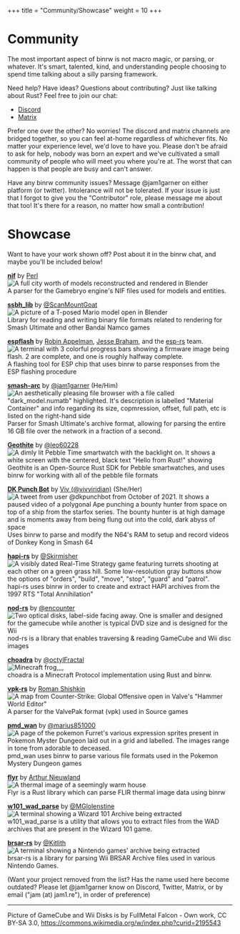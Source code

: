 +++
title = "Community/Showcase"
weight = 10
+++

# Community

The most important aspect of binrw is not macro magic, or parsing, or whatever. It's smart, talented, kind, and understanding people choosing to spend time talking about a silly parsing framework.

Need help? Have ideas? Questions about contributing? Just like talking about Rust? Feel free to join our chat:

* [Discord](https://discord.gg/ABy4Qh549j)
* [Matrix](https://matrix.to/#/#binrw:matrix.org)

Prefer one over the other? No worries! The discord and matrix channels are bridged together, so you can feel at-home regardless of whichever fits. No matter your experience level, we'd love to have you. Please don't be afraid to ask for help, nobody was born an expert and we've cultivated a small community of people who will meet you where you're at. The worst that can happen is that people are busy and can't answer.

Have any binrw community issues? Message @jam1garner on either platform (or twitter). Intolerance will not be tolerated. If your issue is just that I forgot to give you the "Contributor" role, please message me about that too! It's there for a reason, no matter how small a contribution!

# Showcase

Want to have your work shown off? Post about it in the binrw chat, and maybe you'll be included below!

<div id="grid">
<div class="item">

[**nif**](https://github.com/amPerl/nif) by [Perl](https://github.com/amPerl)<br>![A full city worth of models reconstructed and rendered in Blender](https://user-images.githubusercontent.com/8260240/148870426-3828b9bb-780c-46ce-a1e4-ba5ec53782fe.png)<br>A parser for the Gamebryo engine's NIF files used for models and entities.

</div>
<div class="item">

[**ssbh_lib**](https://crates.io/crates/ssbh_lib) by [@ScanMountGoat](https://github.com/ScanMountGoat)<br>![A picture of a T-posed Mario model open in Blender](https://user-images.githubusercontent.com/8260240/148858064-6093c005-eab2-4b61-8410-002a42f95c54.png)<br>Library for reading and writing binary file formats related to rendering for Smash Ultimate and other Bandai Namco games

</div>
<div class="item">

[**espflash**](https://crates.io/crates/espflash) by [Robin Appelman](https://github.com/icewind1991), [Jesse Braham](https://github.com/jessebraham), and the [esp-rs](https://github.com/esp-rs) team.<br>![A terminal with 3 colorful progress bars showing a firmware image being flash. 2 are complete, and one is roughly halfway complete.](https://user-images.githubusercontent.com/8260240/148851226-33f1a077-7635-49c9-bee1-4182682b7d9d.png)<br>A flashing tool for ESP chip that uses binrw to parse responses from the ESP flashing procedure

</div>
<div class="item">

[**smash-arc**](https://docs.rs/smash-arc) by [@jam1garner](https://twitter.com/jam1garner) (He/Him)<br>![An aesthetically pleasing file browser with a file called "dark_model.numatb" highlighted. It's description is labelled "Material Container" and info regarding its size, copmression, offset, full path, etc is listed on the right-hand side](https://user-images.githubusercontent.com/8260240/148857126-575da39e-2220-4de1-895a-1d13ab6581e8.png)<br>Parser for Smash Ultimate's archive format, allowing for parsing the entire 16 GB file over the network in a fraction of a second.

</div>
<div class="item">

[**Geothite**](https://gitlab.com/geothite) by [@leo60228](https://twitter.com/leo60228)<br>![A dimly lit Pebble Time smartwatch with the backlight on. It shows a white screen with the centered, black text "Hello from Rust!" showing](https://user-images.githubusercontent.com/8260240/148877195-19c2f7f9-0781-47c5-a027-528aa63112f7.png)<br>Geothite is an Open-Source Rust SDK for Pebble smartwatches, and uses binrw for working with all of the pebble file formats

</div>
<div class="item">

[**DK Punch Bot**](https://twitter.com/dkpunchbot) by [Viv (@vivviridian)](https://twitter.com/vivviridian) (She/Her)<br>![A tweet from user @dkpunchbot from October of 2021. It shows a paused video of a polygonal Ape punching a bounty hunter from space on top of a ship from the starfox series. The bounty hunter is at high damage and is moments away from being flung out into the cold, dark abyss of space](https://user-images.githubusercontent.com/8260240/148847217-38f3e020-4891-4bd0-9cf6-ddefcf73f55f.png)<br>Uses binrw to parse and modify the N64's RAM to setup and record videos of Donkey Kong in Smash 64

</div>
<div class="item">

[**hapi-rs**](https://github.com/Skirmisher/hapi-rs) by [@Skirmisher](https://github.com/Skirmisher)<br>![A visibly dated Real-Time Strategy game featuring turrets shooting at each other on a green grass hill. Some low-resolution gray buttons show the options of "orders", "build", "move", "stop", "guard" and "patrol".](https://user-images.githubusercontent.com/8260240/148875482-2b5e8368-cede-43f6-854a-426b6efccd61.png)<br>hapi-rs uses binrw in order to create and extract HAPI archives from the 1997 RTS "Total Annihilation"

</div>
<div class="item">

[**nod-rs**](https://github.com/encounter/nod-rs) by [@encounter](https://github.com/encounter)<br>![Two optical disks, label-side facing away. One is smaller and designed for the gamecube while another is typical DVD size and is designed for the Wii](https://user-images.githubusercontent.com/8260240/148875787-c7a97dc0-4d9b-449c-8601-7c43b5293d79.png)<br>nod-rs is a library that enables traversing & reading GameCube and Wii disc images

</div>
<div class="item">

[**choadra**](https://github.com/octylFractal/choadra) by [@octylFractal](https://github.com/octylFractal)<br>![Minecraft frog,,,,](https://user-images.githubusercontent.com/8260240/148876927-ba936c28-6abd-4d48-9e1c-da7ad4e0d371.png)<br>choadra is a Minecraft Protocol implementation using Rust and binrw.

</div>
<div class="item">

[**vpk-rs**](https://github.com/roman901/vpk-rs) by [Roman Shishkin](https://github.com/roman901)<br>![A map from Counter-Strike: Global Offensive open in Valve's "Hammer World Editor"](https://user-images.githubusercontent.com/8260240/148877666-39b0fdcd-df86-484b-9eda-92e5030e0f2b.png)<br>A parser for the ValvePak format (vpk) used in Source games

</div>
<div class="item">

[**pmd_wan**](https://github.com/marius851000/pmd_wan) by [@marius851000](https://github.com/marius851000)<br>![A page of the pokemon Furret's various expression sprites present in Pokemon Myster Dungeon laid out in a grid and labelled. The images range in tone from adorable to deceased.](https://user-images.githubusercontent.com/8260240/148878274-dd2f4335-9137-4159-9a82-bfac08290a65.png)<br>pmd_wan uses binrw to parse various file formats used in the Pokemon Mystery Dungeon games

</div>
<div class="item">

[**flyr**](https://crates.io/crates/flyr) by [Arthur Nieuwland](https://bitbucket.org/nimmerwoner)<br>![A thermal image of a seemingly warm house](https://user-images.githubusercontent.com/8260240/148878607-15662a13-8dfd-4499-a360-5b671f37b798.png)<br>Flyr is a Rust library which can parse FLIR thermal image data using binrw

</div>

<div class="item">

[**w101_wad_parse**](https://gitlab.mglolenstine.xyz/MGlolenstine/w101_wad_parse) by [@MGlolenstine](https://gitlab.mglolenstine.xyz/MGlolenstine)<br>![A terminal showing a Wizard 101 Archive being extracted](https://user-images.githubusercontent.com/8260240/149062152-7d8081cc-e86a-4739-9abc-47acf99bed26.png)<br>w101_wad_parse is a utility that allows you to extract files from the WAD archives that are present in the Wizard 101 game.

</div>
<div class="item">

[**brsar-rs**](https://github.com/kitlith/brsar_rs) by [@Kitlith](https://github.com/kitlith/brsar_rs/)<br>![A terminal showing a Nintendo games' archive being extracted](https://user-images.githubusercontent.com/8260240/149062519-1ecdad97-dc77-4bf6-b033-e8474cc6c692.png)<br>brsar-rs is a library for parsing Wii BRSAR Archive files used in various Nintendo Games.

</div>
</div>

(Want your project removed from the list? Has the name used here become outdated? Please let @jam1garner know on Discord, Twitter, Matrix, or by email ("jam (at) jam1.re"), in order of preference)


---

Picture of GameCube and Wii Disks is by FullMetal Falcon - Own work, CC BY-SA 3.0, https://commons.wikimedia.org/w/index.php?curid=2195543

